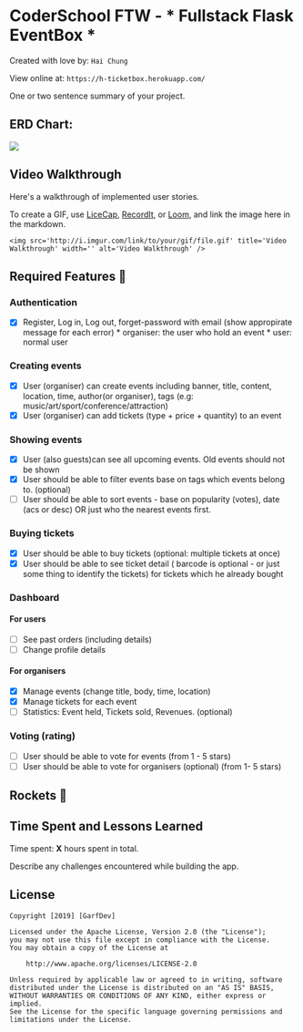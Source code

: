# CoderSchool FTW - * Fullstack Flask EventBox *

Created with love by: `Hai Chung`
  
View online at: `https://h-ticketbox.herokuapp.com/`
  
One or two sentence summary of your project. 

## ERD Chart:

<img src="https://i.imgur.com/bphTx3h.png"/>

## Video Walkthrough

Here's a walkthrough of implemented user stories.

To create a GIF, use [LiceCap](http://www.cockos.com/licecap/), [RecordIt](http://www.recordit.co), or [Loom](http://www.useloom.com), and link the image here in the markdown.

```
<img src='http://i.imgur.com/link/to/your/gif/file.gif' title='Video Walkthrough' width='' alt='Video Walkthrough' />
```

## Required Features 🎯

### Authentication
* [x] Register, Log in, Log out, forget-password with email (show appropirate message for each error)
        * organiser: the user who hold an event
        * user: normal user

### Creating events
* [x] User (organiser) can create events including banner, title, content, location, time, author(or organiser), tags (e.g: music/art/sport/conference/attraction)
* [x] User (organiser) can add tickets (type + price + quantity) to an event

### Showing events
* [x] User (also guests)can see all upcoming events. Old events should not be shown
* [x] User should be able to filter events base on tags which events belong to. (optional)
* [ ] User should be able to sort events - base on popularity (votes), date (acs or desc) OR just who the nearest events first.

### Buying tickets
* [x] User should be able to buy tickets (optional: multiple tickets at once)
* [x] User should be able to see ticket detail ( barcode is optional - or just some thing to identify the tickets) for tickets which he already bought

### Dashboard
#### For users
* [ ] See past orders (including details)
* [ ] Change profile details
#### For organisers
* [x] Manage events (change title, body, time, location)
* [x] Manage tickets for each event
* [ ] Statistics: Event held, Tickets sold, Revenues. (optional)

### Voting (rating)
* [ ] User should be able to vote for events (from 1 - 5 stars)
* [ ] User should be able to vote for organisers (optional) (from 1- 5 stars)

## Rockets 🚀


## Time Spent and Lessons Learned

Time spent: **X** hours spent in total.

Describe any challenges encountered while building the app.

## License

    Copyright [2019] [GarfDev]

    Licensed under the Apache License, Version 2.0 (the "License");
    you may not use this file except in compliance with the License.
    You may obtain a copy of the License at

        http://www.apache.org/licenses/LICENSE-2.0

    Unless required by applicable law or agreed to in writing, software
    distributed under the License is distributed on an "AS IS" BASIS,
    WITHOUT WARRANTIES OR CONDITIONS OF ANY KIND, either express or implied.
    See the License for the specific language governing permissions and
    limitations under the License.
